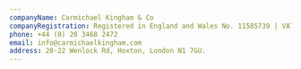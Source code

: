 ```yaml
---
companyName: Carmichael Kingham & Co
companyRegistration: Registered in England and Wales No. 11585739 | VAT Reg No. 32 8609 289
phone: +44 (0) 20 3468 2472
email: info@carmichaelkingham.com
address: 20-22 Wenlock Rd, Hoxton, London N1 7GU.
---
```

